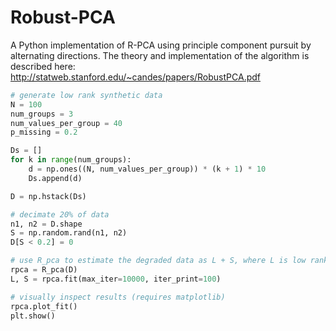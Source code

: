 Robust-PCA
==========

A Python implementation of R-PCA using principle component pursuit by alternating directions. The theory and implementation of the algorithm is described here: http://statweb.stanford.edu/~candes/papers/RobustPCA.pdf

```python
# generate low rank synthetic data
N = 100
num_groups = 3
num_values_per_group = 40
p_missing = 0.2

Ds = []
for k in range(num_groups):
    d = np.ones((N, num_values_per_group)) * (k + 1) * 10
    Ds.append(d)

D = np.hstack(Ds)

# decimate 20% of data 
n1, n2 = D.shape
S = np.random.rand(n1, n2)
D[S < 0.2] = 0

# use R_pca to estimate the degraded data as L + S, where L is low rank, and S is sparse
rpca = R_pca(D)
L, S = rpca.fit(max_iter=10000, iter_print=100)

# visually inspect results (requires matplotlib)
rpca.plot_fit()
plt.show()
```
